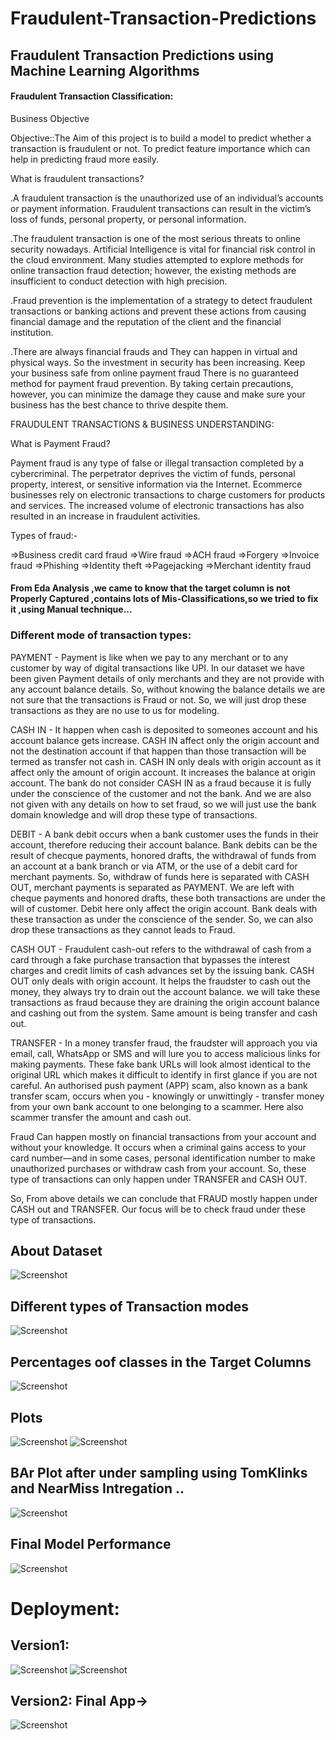 # Fraudulent-Transaction-Predictions
## Fraudulent Transaction Predictions using Machine Learning Algorithms

#### Fraudulent Transaction Classification:

Business Objective

Objective::The Aim of this project is to build a model to predict whether a transaction is fraudulent or not. To predict feature importance which can help in predicting fraud more easily. 

What is fraudulent transactions?

.A fraudulent transaction is the unauthorized use of an individual’s accounts or payment information. Fraudulent transactions can result in the victim’s loss of funds, personal property, or personal information.

.The fraudulent transaction is one of the most serious threats to online security nowadays. Artificial Intelligence is vital for financial risk control in the cloud environment. Many studies attempted to explore methods for online transaction fraud detection; however, the existing methods are insufficient to conduct detection with high precision.

.Fraud prevention is the implementation of a strategy to detect fraudulent transactions or banking actions and prevent these actions from causing financial damage and the reputation of the client and the financial institution.

.There are always financial frauds and They can happen in virtual and physical ways. So the investment in security has been increasing. Keep your business safe from online payment fraud There is no guaranteed method for payment fraud prevention. By taking certain precautions, however, you can minimize the damage they cause and make sure your business has the best chance to thrive despite them.


FRAUDULENT TRANSACTIONS & BUSINESS UNDERSTANDING:

What is Payment Fraud?

Payment fraud is any type of false or illegal transaction completed by a cybercriminal. The perpetrator deprives the victim of funds, personal property, interest, or sensitive information via the Internet. Ecommerce businesses rely on electronic transactions to charge customers for products and services. The increased volume of electronic transactions has also resulted in an increase in fraudulent activities.

Types of fraud:-

=>Business credit card fraud
=>Wire fraud
=>ACH fraud
=>Forgery
=>Invoice fraud
=>Phishing
=>Identity theft
=>Pagejacking
=>Merchant identity fraud


#### From Eda Analysis ,we came to know that the target column is not Properly Captured ,contains lots of Mis-Classifications,so we tried to fix it ,using Manual technique...

### Different mode of transaction types:

PAYMENT - Payment is like when we pay to any merchant or to any customer by way of digital transactions like UPI. In our dataset we have been given Payment details of only merchants and they are not provide with any account balance details. So, without knowing the balance details we are not sure that the transactions is Fraud or not. So, we will just drop these transactions as they are no use to us for modeling.

CASH IN - It happen when cash is deposited to someones account and his account balance gets increase. CASH IN affect only the origin account and not the destination account if that happen than those transaction will be termed as transfer not cash in. CASH IN only deals with origin account as it affect only the amount of origin account. It increases the balance at origin account. The bank do not consider CASH IN as a fraud because it is fully under the conscience of the customer and not the bank. And we are also not given with any details on how to set fraud, so we will just use the bank domain knowledge and will drop these type of transactions.

DEBIT - A bank debit occurs when a bank customer uses the funds in their account, therefore reducing their account balance. Bank debits can be the result of checque payments, honored drafts, the withdrawal of funds from an account at a bank branch or via ATM, or the use of a debit card for merchant payments. So, withdraw of funds here is separated with CASH OUT, merchant payments is separated as PAYMENT. We are left with cheque payments and honored drafts, these both transactions are under the will of customer. Debit here only affect the origin account. Bank deals with these transaction as under the conscience of the sender. So, we can also drop these transactions as they cannot leads to Fraud.

CASH OUT - Fraudulent cash-out refers to the withdrawal of cash from a card through a fake purchase transaction that bypasses the interest charges and credit limits of cash advances set by the issuing bank. CASH OUT only deals with origin account. It helps the fraudster to cash out the money, they always try to drain out the account balance. we will take these transactions as fraud because they are draining the origin account balance and cashing out from the system. Same amount is being transfer and cash out.

TRANSFER - In a money transfer fraud, the fraudster will approach you via email, call, WhatsApp or SMS and will lure you to access malicious links for making payments. These fake bank URLs will look almost identical to the original URL which makes it difficult to identify in first glance if you are not careful. An authorised push payment (APP) scam, also known as a bank transfer scam, occurs when you - knowingly or unwittingly - transfer money from your own bank account to one belonging to a scammer. Here also scammer transfer the amount and cash out.

Fraud Can happen mostly on financial transactions from your account and without your knowledge. It occurs when a criminal gains access to your card number—and in some cases, personal identification number to make unauthorized purchases or withdraw cash from your account. So, these type of transactions can only happen under TRANSFER and CASH OUT.

So, From above details we can conclude that FRAUD mostly happen under CASH out and TRANSFER. Our focus will be to check fraud under these type of transactions.
## About Dataset
![Screenshot](im1.png)
## Different types of Transaction modes
![Screenshot](im2.png)
## Percentages oof classes in the Target Columns
![Screenshot](im3.png)
## Plots
![Screenshot](im4.png)
![Screenshot](im5.png)
## BAr Plot after under sampling using TomKlinks and NearMiss Intregation ..
![Screenshot](im6.png)
## Final Model Performance
![Screenshot](im7.png.png)
# Deployment:
## Version1:
![Screenshot](im9.png.png)
![Screenshot](im10.png.png)
## Version2: Final App->
![Screenshot](im8.png.png)


